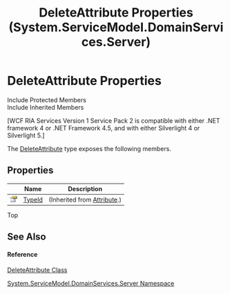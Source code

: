 ﻿---
title: DeleteAttribute Properties (System.ServiceModel.DomainServices.Server)
TOCTitle: DeleteAttribute Properties
ms:assetid: Properties.T:System.ServiceModel.DomainServices.Server.DeleteAttribute
ms:mtpsurl: https://msdn.microsoft.com/en-us/library/system.servicemodel.domainservices.server.deleteattribute_properties(v=VS.91)
ms:contentKeyID: 28754702
ms.date: 01/27/2012
mtps_version: v=VS.91
---

# DeleteAttribute Properties

Include Protected Members  
Include Inherited Members  

\[WCF RIA Services Version 1 Service Pack 2 is compatible with either .NET framework 4 or .NET Framework 4.5, and with either Silverlight 4 or Silverlight 5.\]

The [DeleteAttribute](ff422660\(v=vs.91\).md) type exposes the following members.

## Properties

<table>
<thead>
<tr class="header">
<th> </th>
<th>Name</th>
<th>Description</th>
</tr>
</thead>
<tbody>
<tr class="odd">
<td><img src="images\Ff422600.pubproperty(en-us,VS.91).gif" title="Public property" alt="Public property" /></td>
<td><a href="https://msdn.microsoft.com/en-us/library/sa1bf03e">TypeId</a></td>
<td>(Inherited from <a href="https://msdn.microsoft.com/en-us/library/e8kc3626">Attribute</a>.)</td>
</tr>
</tbody>
</table>

Top

## See Also

#### Reference

[DeleteAttribute Class](ff422660\(v=vs.91\).md)

[System.ServiceModel.DomainServices.Server Namespace](ff423220\(v=vs.91\).md)

